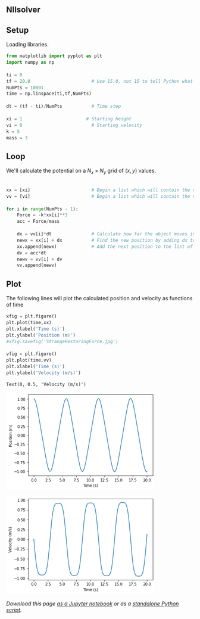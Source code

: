 ## NIIsolver


## Setup

Loading libraries.


```python
from matplotlib import pyplot as plt
import numpy as np

ti = 0
tf = 20.0                       # Use 15.0, not 15 to tell Python what kind of variable to use for the time
NumPts = 10001
time = np.linspace(ti,tf,NumPts) 

dt = (tf - ti)/NumPts           # Time step

xi = 1                        # Starting height
vi = 0                          # Starting velocity
k = 5
mass = 3

```

## Loop

We'll calculate the potential on a $N_x\times N_y$ grid of $(x,y)$ values.


```python

xx = [xi]                       # Begin a list which will contain the values of position from ti to tf
vv = [vi]                       # Begin a list which will contain the values of velocity from ti to tf

for i in range(NumPts - 1):
    Force = -k*xx[i]**3
    acc = Force/mass
    
    dx = vv[i]*dt               # Calculate how far the object moves in the short time interval between time[i] and time [i+1]
    newx = xx[i] + dx           # Find the new position by adding dx to the present position
    xx.append(newx)             # Add the next position to the list of position values
    dv = acc*dt
    newv = vv[i] + dv
    vv.append(newv)


```

## Plot

The following lines will plot the calculated position and velocity as functions of time


```python
xfig = plt.figure()
plt.plot(time,xx)
plt.xlabel('Time (s)')
plt.ylabel('Position (m)')
#xfig.savefig('StrangeRestoringForce.jpg')

vfig = plt.figure()
plt.plot(time,vv)
plt.xlabel('Time (s)')
plt.ylabel('Velocity (m/s)')

```




    Text(0, 0.5, 'Velocity (m/s)')




![png](../nb_img/phys114/NIIsolver_5_1.png)



![png](../nb_img/phys114/NIIsolver_5_2.png)


_Download this page [as a Jupyter notebook](https://github.com/vuw-scps/python-physics/raw/master/notebooks/phys114/NIIsolver.ipynb) or as a [standalone Python script](https://github.com/vuw-scps/python-physics/raw/master/scripts/phys114/NIIsolver.py)._
